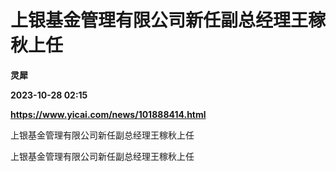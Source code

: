 # 上银基金管理有限公司新任副总经理王稼秋上任
**灵犀**

**2023-10-28 02:15**

**https://www.yicai.com/news/101888414.html**

上银基金管理有限公司新任副总经理王稼秋上任

上银基金管理有限公司新任副总经理王稼秋上任